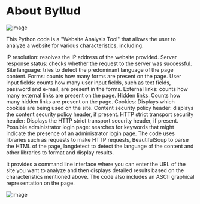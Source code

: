 #  𝗔𝗯𝗼𝘂𝘁 𝗕𝘆𝗹𝗹𝘂𝗱

![image](https://github.com/lixz07/byllud/assets/138683122/b1369732-f070-40a5-b0a1-868fbab333dc)




This Python code is a "Website Analysis Tool" that allows the user to analyze a website for various characteristics, including:


IP resolution: resolves the IP address of the website provided.
Server response status: checks whether the request to the server was successful.
Site language: tries to detect the predominant language of the page content.
Forms: counts how many forms are present on the page.
User input fields: counts how many user input fields, such as text fields, password and e-mail, are present in the forms.
External links: counts how many external links are present on the page.
Hidden links: Counts how many hidden links are present on the page.
Cookies: Displays which cookies are being used on the site.
Content security policy header: displays the content security policy header, if present.
HTTP strict transport security header: Displays the HTTP strict transport security header, if present.
Possible administrator login page: searches for keywords that might indicate the presence of an administrator login page.
The code uses libraries such as requests to make HTTP requests, BeautifulSoup to parse the HTML of the page, langdetect to detect the language of the content and other libraries to format and display results.

It provides a command line interface where you can enter the URL of the site you want to analyze and then displays detailed results based on the characteristics mentioned above. The code also includes an ASCII graphical representation on the page.





![image](https://github.com/lixz07/byllud/assets/138683122/e154e642-e650-4f5b-a298-277b021a5ed9)
